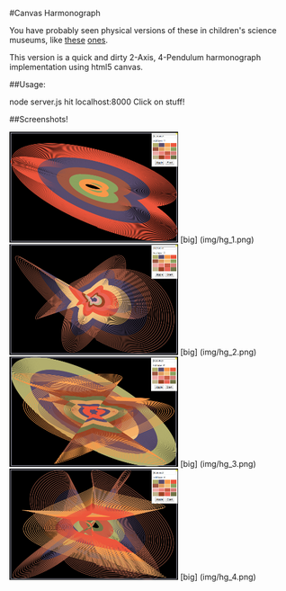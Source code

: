 #Canvas Harmonograph

You have probably seen physical versions of these in children's science museums,
like [these](http://www.discoverymuseums.org/hands-exhibits/science-discovery-museum "Science Discovery Museum") [ones](http://www.exploratorium.edu/ "Exploratorium"). 

This version is a quick and dirty 2-Axis, 4-Pendulum harmonograph 
implementation using html5 canvas.

##Usage:

  node server.js
  hit localhost:8000
  Click on stuff!

##Screenshots!

![Screenshot 1](img/hg_1_thumb.png "Screenshot 1") [big] (img/hg_1.png)
![Screenshot 2](img/hg_2_thumb.png "Screenshot 2") [big] (img/hg_2.png)
![Screenshot 3](img/hg_3_thumb.png "Screenshot 3") [big] (img/hg_3.png)
![Screenshot 3](img/hg_4_thumb.png "Screenshot 4") [big] (img/hg_4.png)

